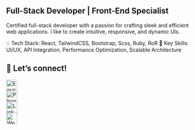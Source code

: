 ## Full-Stack Developer | Front-End Specialist

Certified full-stack developer with a passion for crafting sleek and efficient web applications. I like to create intuitive, responsive, and dynamic UIs.

💡 Tech Stack: React, TailwindCSS, Bootstrap, Scss, Ruby, RoR
🔧 Key Skills: UI/UX, API Integration, Performance Optimization, Scalable Architecture

## 💬 Let’s connect!
<a href="mailto:evaorlandini.pro@gmail.com"><img src="https://cdn-icons-png.flaticon.com/512/732/732200.png" width="30px" alt="Email"/></a>  
<a href="tel:+33635111305"><img src="https://cdn-icons-png.flaticon.com/512/724/724664.png" width="30px" alt="Phone"/></a>  
<a href="https://www.linkedin.com/in/evaorlandini/"><img src="https://cdn-icons-png.flaticon.com/512/174/174857.png" width="30px" alt="LinkedIn"/></a>  
<a href="https://evaorlandini"><img src="https://cdn-icons-png.flaticon.com/512/25/25231.png" width="30px" alt="Website"/></a>  
